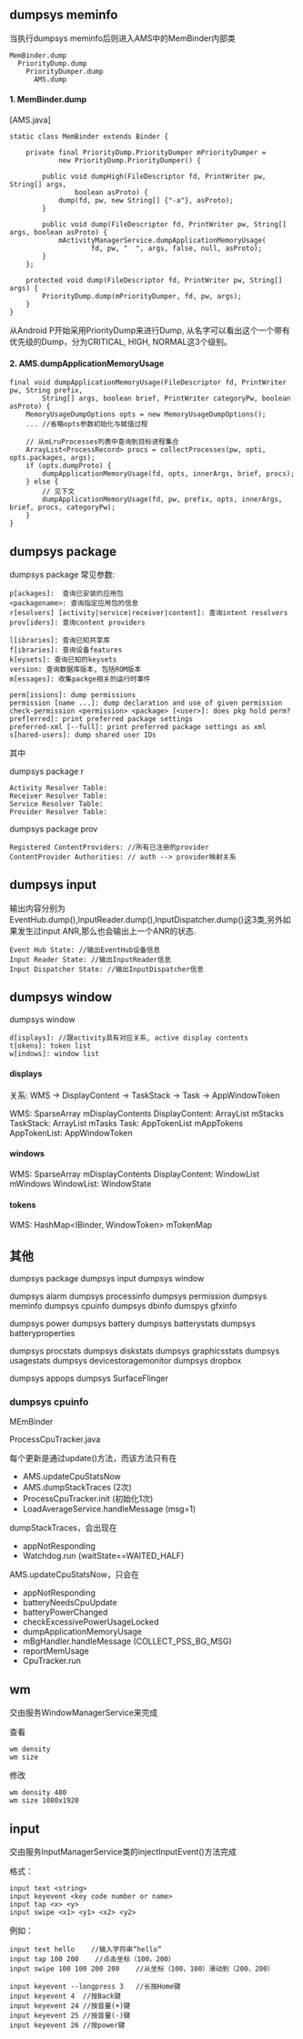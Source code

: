 ## dumpsys meminfo

当执行dumpsys meminfo后则进入AMS中的MemBinder内部类

    MemBinder.dump
      PriorityDump.dump
        PriorityDumper.dump
          AMS.dump
      
#### 1. MemBinder.dump
[AMS.java]

    static class MemBinder extends Binder {
        
        private final PriorityDump.PriorityDumper mPriorityDumper =
                new PriorityDump.PriorityDumper() {
          
            public void dumpHigh(FileDescriptor fd, PrintWriter pw, String[] args,
                    boolean asProto) {
                dump(fd, pw, new String[] {"-a"}, asProto);
            }

            public void dump(FileDescriptor fd, PrintWriter pw, String[] args, boolean asProto) {
                mActivityManagerService.dumpApplicationMemoryUsage(
                        fd, pw, "  ", args, false, null, asProto);
            }
        };

        protected void dump(FileDescriptor fd, PrintWriter pw, String[] args) {
            PriorityDump.dump(mPriorityDumper, fd, pw, args);
        }
    }

从Android P开始采用PriorityDump来进行Dump, 从名字可以看出这个一个带有优先级的Dump，分为CRITICAL, HIGH, NORMAL这3个级别。

#### 2. AMS.dumpApplicationMemoryUsage

    final void dumpApplicationMemoryUsage(FileDescriptor fd, PrintWriter pw, String prefix,
            String[] args, boolean brief, PrintWriter categoryPw, boolean asProto) {
        MemoryUsageDumpOptions opts = new MemoryUsageDumpOptions();
        ... //省略opts参数初始化与赋值过程
        
        // 从mLruProcesses列表中查询到目标进程集合
        ArrayList<ProcessRecord> procs = collectProcesses(pw, opti, opts.packages, args);
        if (opts.dumpProto) {
            dumpApplicationMemoryUsage(fd, opts, innerArgs, brief, procs);
        } else {
            // 见下文
            dumpApplicationMemoryUsage(fd, pw, prefix, opts, innerArgs, brief, procs, categoryPw);
        }
    }
    

## dumpsys package


dumpsys package 常见参数:

    p[ackages]:  查询已安装的应用包
    <packagename>: 查询指定应用包的信息
    r[esolvers] [activity|service|receiver|content]: 查询intent resolvers
    prov[iders]: 查询content providers

    l[ibraries]: 查询已知共享库
    f[ibraries]: 查询设备features
    k[eysets]: 查询已知的keysets
    version: 查询数据库版本, 包括ROM版本
    m[essages]: 收集packge相关的运行时事件

    perm[issions]: dump permissions
    permission [name ...]: dump declaration and use of given permission
    check-permission <permission> <package> [<user>]: does pkg hold perm?
    pref[erred]: print preferred package settings
    preferred-xml [--full]: print preferred package settings as xml
    s[hared-users]: dump shared user IDs


其中

dumpsys package r

    Activity Resolver Table:
    Receiver Resolver Table:
    Service Resolver Table:
    Provider Resolver Table:


dumpsys package prov

    Registered ContentProviders: //所有已注册的provider
    ContentProvider Authorities: // auth --> provider映射关系


## dumpsys input


输出内容分别为EventHub.dump(),InputReader.dump(),InputDispatcher.dump()这3类,另外如果发生过input ANR,那么也会输出上一个ANR的状态.


    Event Hub State: //输出EventHub设备信息
    Input Reader State: //输出InputReader信息
    Input Dispatcher State: //输出InputDispatcher信息



## dumpsys window

dumpsys window

    d[isplays]: //跟activity具有对应关系, active display contents
    t[okens]: token list
    w[indows]: window list

#### displays

关系: WMS -> DisplayContent -> TaskStack -> Task -> AppWindowToken

WMS: SparseArray<DisplayContent> mDisplayContents
DisplayContent: ArrayList<TaskStack> mStacks
TaskStack: ArrayList<Task> mTasks
Task: AppTokenList mAppTokens
AppTokenList: AppWindowToken

#### windows

WMS: SparseArray<DisplayContent> mDisplayContents
DisplayContent: WindowList mWindows
WindowList: WindowState

#### tokens

WMS: HashMap<IBinder, WindowToken> mTokenMap


## 其他


  dumpsys package
  dumpsys input
  dumpsys window

  dumpsys alarm
  dumpsys processinfo
  dumpsys permission
  dumpsys meminfo
  dumpsys cpuinfo
  dumpsys dbinfo
  dumspys gfxinfo

  dumpsys power
  dumpsys battery
  dumpsys batterystats
  dumpsys batteryproperties

  dumpsys procstats
  dumpsys diskstats
  dumpsys graphicsstats
  dumpsys usagestats
  dumpsys devicestoragemonitor
  dumpsys dropbox

  dumpsys appops
  dumpsys SurfaceFlinger



### dumpsys cpuinfo

MEmBinder

ProcessCpuTracker.java

每个更新是通过update()方法，而该方法只有在

- AMS.updateCpuStatsNow
- AMS.dumpStackTraces (2次)
- ProcessCpuTracker.init (初始化1次)
- LoadAverageService.handleMessage (msg=1)


dumpStackTraces，会出现在

- appNotResponding
- Watchdog.run (waitState==WAITED_HALF)


AMS.updateCpuStatsNow，只会在

- appNotResponding
- batteryNeedsCpuUpdate
- batteryPowerChanged
- checkExcessivePowerUsageLocked
- dumpApplicationMemoryUsage
- mBgHandler.handleMessage  (COLLECT_PSS_BG_MSG)
- reportMemUsage
- CpuTracker.run


## wm

交由服务WindowManagerService来完成

查看

	wm density
	wm size

修改

	wm density 480
	wm size 1080x1920


## input

交由服务InputManagerService类的injectInputEvent()方法完成

格式：

    input text <string>
    input keyevent <key code number or name>
    input tap <x> <y>
    input swipe <x1> <y1> <x2> <y2>

例如：

	input text hello    //输入字符串“hello”
	input tap 100 200    //点击坐标（100，200）
	input swipe 100 100 200 200    //从坐标（100，100）滑动到（200，200）

	input keyevent --longpress 3   //长按Home键
	input keyevent 4  //按Back键
	input keyevent 24 //按音量(+)键
	input keyevent 25 //按音量(-)键
	input keyevent 26 //按power键
